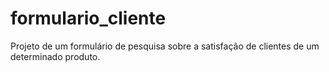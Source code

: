 # formulario_cliente
Projeto de um formulário de pesquisa sobre a satisfação de clientes de um determinado produto.
